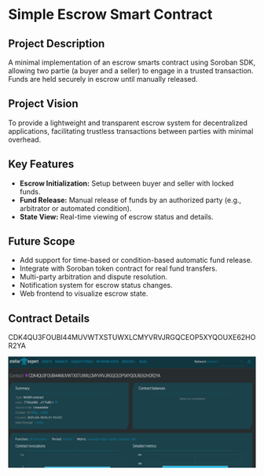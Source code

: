 # Simple Escrow Smart Contract

## Project Description

A minimal implementation of an escrow smarts contract using Soroban SDK, allowing two partie (a buyer and a seller) to engage in a trusted transaction. Funds are held securely in escrow until manually released.

## Project Vision

To provide a lightweight and transparent escrow system for decentralized applications, facilitating trustless transactions between parties with minimal overhead.

## Key Features

- **Escrow Initialization:** Setup between buyer and seller with locked funds.
- **Fund Release:** Manual release of funds by an authorized party (e.g., arbitrator or automated condition).
- **State View:** Real-time viewing of escrow status and details.

## Future Scope

- Add support for time-based or condition-based automatic fund release.
- Integrate with Soroban token contract for real fund transfers.
- Multi-party arbitration and dispute resolution.
- Notification system for escrow status changes.
- Web frontend to visualize escrow state.

## Contract Details
CDK4QU3FOUBI44MUVWTXSTUWXLCMYVRVJRGQCEOP5XYQOUXE62HOR2YA

![alt text](image.png)



